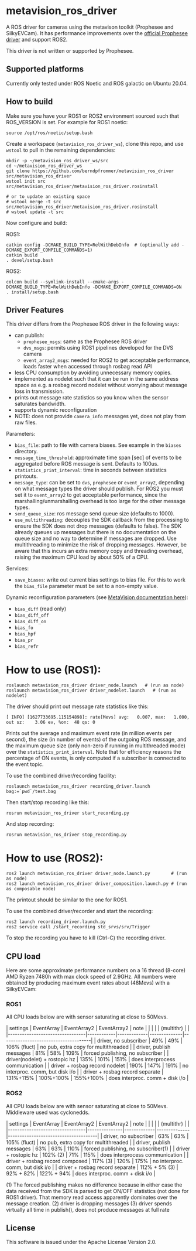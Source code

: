 # metavision_ros_driver

A ROS driver for cameras using the metavison toolkit (Prophesee and
SilkyEVCam). It has performance improvements over the 
[official Prophesee
driver](https://github.com/prophesee-ai/prophesee_ros_wrapper) and
support ROS2.

This driver is not written or supported by Prophesee.

## Supported platforms

Currently only tested under ROS Noetic and ROS galactic on Ubuntu 20.04.

## How to build
Make sure you have your ROS1 or ROS2 environment sourced such that ROS_VERSION is set.
For example for ROS1 noetic:
```
source /opt/ros/noetic/setup.bash
```

Create a workspace (``metavision_ros_driver_ws``), clone this repo, and use ``wstool``
to pull in the remaining dependencies:

```
mkdir -p ~/metavision_ros_driver_ws/src
cd ~/metavision_ros_driver_ws
git clone https://github.com/berndpfrommer/metavision_ros_driver src/metavision_ros_driver
wstool init src src/metavision_ros_driver/metavision_ros_driver.rosinstall

# or to update an existing space
# wstool merge -t src src/metavision_ros_driver/metavision_ros_driver.rosinstall
# wstool update -t src
```

Now configure and build:

ROS1:
```
catkin config -DCMAKE_BUILD_TYPE=RelWithDebInfo  # (optionally add -DCMAKE_EXPORT_COMPILE_COMMANDS=1)
catkin build
. devel/setup.bash
```

ROS2:
```
colcon build --symlink-install --cmake-args -DCMAKE_BUILD_TYPE=RelWithDebInfo -DCMAKE_EXPORT_COMPILE_COMMANDS=ON
. install/setup.bash
```

## Driver Features

This driver differs from the Prophesee ROS driver in the following ways:

- can publish:
  - ``prophesee_msgs``: same as the Prophesee ROS driver
  - ``dvs_msgs``: permits using ROS1 pipelines developed for the DVS
    camera
  - ``event_array2_msgs``: needed for ROS2 to get acceptable
    performance, loads faster when accessed through rosbag read API
- less CPU consumption by avoiding unnecessary memory copies.
- implemented as nodelet such that it can be run in the same address space as
  e.g. a rosbag record nodelet without worrying about message loss in transmission.
- prints out message rate statistics so you know when the sensor
  saturates bandwidth.
- supports dynamic reconfiguration
- NOTE: does not provide ``camera_info`` messages yet, does not play
  from raw files.

Parameters:

- ``bias_file``: path to file with camera biases. See example in the
  ``biases`` directory.
- ``message_time_threshold``: approximate time span [sec] of events to be
  aggregated before ROS message is sent. Defaults to 100us.
- ``statistics_print_interval``: time in seconds between statistics printouts.
- ``message_type``: can be set to ``dvs``, ``prophesee`` or ``event_array2``, depending on
  what message types the driver should publish. For ROS2 you must set
  it to ``event_array2`` to get acceptable performance, since the
  marshalling/unmarshalling overhead is too large for the other
  message types.
- ``send_queue_size``: ros message send queue size (defaults to 1000).
- ``use_multithreading``: decouples the SDK callback from the
  processing to ensure the SDK does not drop messages (defaults to
  false). The SDK already queues up messages but there is no documentation on
  the queue size and no way to determine if messages are dropped. Use multithreading to
  minimize the risk of dropping messages. However, be aware that this incurs an
  extra memory copy and threading overhead, raising the maximum CPU load by about 50% of a CPU.


Services:

- ``save_biases``: write out current bias settings to bias file. For
  this to work the ``bias_file`` parameter must be set to a non-empty value.


Dynamic reconfiguration parameters (see [MetaVision documentation here](https://docs.prophesee.ai/stable/hw/manuals/biases.html)):

- ``bias_diff`` (read only)
- ``bias_diff_off``
- ``bias_diff_on``
- ``bias_fo``
- ``bias_hpf``
- ``bias_pr``
- ``bias_refr``


# How to use (ROS1):

```
roslaunch metavision_ros_driver driver_node.launch   # (run as node)
roslaunch metavision_ros_driver driver_nodelet.launch   # (run as nodelet)
```

The driver should print out message rate statistics like this:
```
[ INFO] [1627733695.115154898]: rate[Mevs] avg:   0.007, max:   1.000, out sz:    3.06 ev, %on:  48 qs: 0
```
Prints out the average and maximum event rate (in million events per
second), the size (in number of events) of the outgoing ROS message, and the maximum
queue size (only non-zero if running in multithreaded mode) over the
``statistics_print_interval``. Note that for efficiency reasons the percentage of ON events,
is only computed if a subscriber is connected to the event topic.

To use the combined driver/recording facility:
```
roslaunch metavision_ros_driver recording_driver.launch bag:=`pwd`/test.bag
```
Then start/stop recording like this:
```
rosrun metavision_ros_driver start_recording.py
```
And stop recording:
```
rosrun metavision_ros_driver stop_recording.py
```

# How to use (ROS2):

```
ros2 launch metavision_ros_driver driver_node.launch.py        # (run as node)
ros2 launch metavision_ros_driver driver_composition.launch.py # (run as composable node)
```
The printout should be similar to the one for ROS1.

To use the combined driver/recorder and start the recording:
```
ros2 launch recording_driver.launch.py
ros2 service call /start_recording std_srvs/srv/Trigger
```
To stop the recording you have to kill (Ctrl-C) the recording driver.

## CPU load

Here are some approximate performance numbers on a 16 thread (8-core) AMD
Ryzen 7480h with max clock speed of 2.9GHz. All numbers were obtained
by producing maximum event rates about (48Mevs) with a SilkyEVCam:

### ROS1 

All CPU loads below are with sensor saturating at close to 50Mevs.

| settings                        | EventArray | EventArray2 | EventArray2  | note                                 |
|                                 |            |             | (multithr)   |                                      |
|---------------------------------|------------|-------------|--------------|--------------------------------------|
| driver, no subscriber           | 49%        | 49%         | 106% (fluct) | no pub, extra copy for multithreaded |
| driver, publish messages        | 81%        | 58%         | 109%         | forced publishing, no subscriber     |
| driver(nodelet) + rostopic hz   | 135%       | 101%        | 151%         | does interprocess communication      |
| driver + rosbag record nodelet  | 190%       | 147%        | 191%         | no interproc. comm, but disk i/o     |
| driver + rosbag record separate | 131%+115%  | 100%+100%   | 155%+100%    | does interproc. comm + disk i/o      |
  

### ROS2

All CPU loads below are with sensor saturating at close to 50Mevs.
Middleware used was cyclonedds.

| settings                        | EventArray    | EventArray2 | EventArray2  | note                                 |
|                                 |               |             | (multithr)   |                                      |
|---------------------------------|---------------|-------------|--------------|--------------------------------------|
| driver, no subscriber           | 63%           | 63%         | 105% (fluct) | no pub, extra copy for multithreaded |
| driver, publish messages        | 63%           | 63%         | 110%         | forced publishing, no subscriber(1)  |
| driver + rostopic hz            | 102% (2)      | 71%         | 115%         | does interprocess communication      |
| driver + rosbag record composed | 117% (3)      | 120%        | 175%         | no interproc. comm, but disk i/o     |
| driver + rosbag record separate | 112% + 5% (3) | 92% + 82%   | 122% + 94%   | does interproc. comm + disk i/o      |


(1) The forced publishing makes no difference because in either case
the data received from the SDK is parsed to get ON/OFF statistics (not
done for ROS1 driver). That memory read access apparently dominates
over the message creation. 
(2) driver is dropping messages
(3) driver spends virtually all time in publish(), does not produce messages at full rate

## License

This software is issued under the Apache License Version 2.0.
